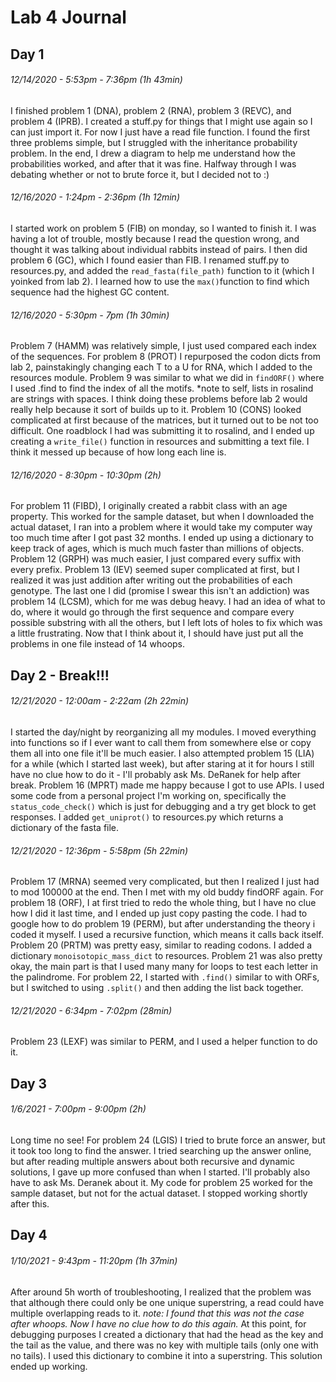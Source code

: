 # Lab 4 Journal

## Day 1

###### 12/14/2020 - 5:53pm - 7:36pm (1h 43min)

I finished problem 1 (DNA), problem 2 (RNA), problem 3 (REVC), and problem 4 (IPRB). I created a stuff.py for things that I might use again so I can just import it. For now I just have a read file function. I found the first three problems simple, but I struggled with the inheritance probability problem. In the end, I drew a diagram to help me understand how the probabilities worked, and after that it was fine. Halfway through I was debating whether or not to brute force it, but I decided not to :)

###### 12/16/2020 - 1:24pm - 2:36pm (1h 12min)

I started work on problem 5 (FIB) on monday, so I wanted to finish it. I was having a lot of trouble, mostly because I read the question wrong, and thought it was talking about individual rabbits instead of pairs. I then did problem 6 (GC), which I found easier than FIB. I renamed stuff.py to resources.py, and added  the `read_fasta(file_path)` function to it (which I yoinked from lab 2). I learned how to use the `max()`function to find which sequence had the highest GC content.

###### 12/16/2020 - 5:30pm - 7pm (1h 30min)

Problem 7 (HAMM) was relatively simple, I just used compared each index of the sequences. For problem 8 (PROT) I repurposed the codon dicts from lab 2, painstakingly changing each T to a U for RNA, which I added to the resources module. Problem 9 was similar to what we did in `findORF()` where I used .find to find the index of all the motifs. *note to self, lists in rosalind are strings with spaces. I think doing these problems before lab 2 would really help because it sort of builds up to it. Problem 10 (CONS) looked complicated at first because of the matrices, but it turned out to be not too difficult. One roadblock I had was submitting it to rosalind, and I ended up creating a `write_file()` function in resources and submitting a text file. I think it messed up because of how long each line is.

###### 12/16/2020 - 8:30pm - 10:30pm (2h)

For problem 11 (FIBD), I originally created a rabbit class with an age property. This worked for the sample dataset, but when I downloaded the actual dataset, I ran into a problem where it would take my computer way too much time after I got past 32 months. I ended up using a dictionary to keep track of ages, which is much much faster than millions of objects. Problem 12 (GRPH) was much easier, I just compared every suffix with every prefix. Problem 13 (IEV) seemed super complicated at first, but I realized it was just addition after writing out the probabilities of each genotype. The last one I did (promise I swear this isn't an addiction) was problem 14 (LCSM), which for me was debug heavy. I had an idea of what to do, where it would go through the first sequence and compare every possible substring with all the others, but I left lots of holes to fix which was a little frustrating. Now that I think about it, I should have just put all the problems in one file instead of 14 whoops.

## Day 2 - Break!!!

###### 12/21/2020 - 12:00am - 2:22am (2h 22min)

I started the day/night by reorganizing all my modules. I moved everything into functions so if I ever want to call them from somewhere else or copy them all into one file it'll be much easier. I also attempted problem 15 (LIA) for a while (which I started last week), but after staring at it for hours I still have no clue how to do it - I'll probably ask Ms. DeRanek for help after break. Problem 16 (MPRT) made me happy because I got to use APIs. I used some code from a personal project I'm working on, specifically the `status_code_check()` which is just for debugging and a try get block to get responses. I added `get_uniprot()` to resources.py which returns a dictionary of the fasta file.

###### 12/21/2020 - 12:36pm - 5:58pm (5h 22min)

Problem 17 (MRNA) seemed very complicated, but then I realized I just had to mod 100000 at the end. Then I met with my old buddy findORF again. For problem 18 (ORF), I at first tried to redo the whole thing, but I have no clue how I did it last time, and I ended up just copy pasting the code. I had to google how to do problem 19 (PERM), but after understanding the theory i coded it myself. I used a recursive function, which means it calls back itself. Problem 20 (PRTM) was pretty easy, similar to reading codons. I added a dictionary `monoisotopic_mass_dict` to resources. Problem 21 was also pretty okay, the main part is that I used many many for loops to test each letter in the palindrome. For problem 22, I started with `.find()` similar to with ORFs, but I switched to using `.split()` and then adding the list back together.

###### 12/21/2020 - 6:34pm - 7:02pm (28min)

Problem 23 (LEXF) was similar to PERM, and I used a helper function to do it.

## Day 3

###### 1/6/2021 - 7:00pm - 9:00pm (2h)

Long time no see! For problem 24 (LGIS) I tried to brute force an answer, but it took too long to find the answer. I tried searching up the answer online, but after reading multiple answers about both recursive and dynamic solutions, I gave up more confused than when I started. I'll probably also have to ask Ms. Deranek about it. My code for problem 25 worked for the sample dataset, but not for the actual dataset. I stopped working shortly after this.

## Day 4

###### 1/10/2021 - 9:43pm - 11:20pm (1h 37min)

After around 5h worth of troubleshooting, I realized that the problem was that although there could only be one unique superstring, a read could have multiple overlapping reads to it. *note: I found that this was not the case after whoops. Now I have no clue how to do this again.* At this point, for debugging purposes I created a dictionary that had the head as the key and the tail as the value, and there was no key with multiple tails (only one with no tails). I used this dictionary to combine it into a superstring. This solution ended up working.
